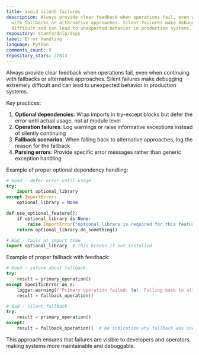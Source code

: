 ```yaml
---
title: avoid silent failures
description: Always provide clear feedback when operations fail, even when continuing
  with fallbacks or alternative approaches. Silent failures make debugging extremely
  difficult and can lead to unexpected behavior in production systems.
repository: stanfordnlp/dspy
label: Error Handling
language: Python
comments_count: 9
repository_stars: 27813
---
```


Always provide clear feedback when operations fail, even when continuing with fallbacks or alternative approaches. Silent failures make debugging extremely difficult and can lead to unexpected behavior in production systems.

Key practices:
1. **Optional dependencies**: Wrap imports in try-except blocks but defer the error until actual usage, not at module level
2. **Operation failures**: Log warnings or raise informative exceptions instead of silently continuing
3. **Fallback scenarios**: When falling back to alternative approaches, log the reason for the fallback
4. **Parsing errors**: Provide specific error messages rather than generic exception handling

Example of proper optional dependency handling:
```python
# Good - defer error until usage
try:
    import optional_library
except ImportError:
    optional_library = None

def use_optional_feature():
    if optional_library is None:
        raise ImportError("optional_library is required for this feature. Install with: pip install optional_library")
    return optional_library.do_something()

# Bad - fails at import time
import optional_library  # This breaks if not installed
```

Example of proper fallback with feedback:
```python
# Good - inform about fallback
try:
    result = primary_operation()
except SpecificError as e:
    logger.warning(f"Primary operation failed: {e}. Falling back to alternative.")
    result = fallback_operation()

# Bad - silent fallback
try:
    result = primary_operation()
except:
    result = fallback_operation()  # No indication why fallback was used
```

This approach ensures that failures are visible to developers and operators, making systems more maintainable and debuggable.